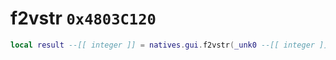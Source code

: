 # f2vstr `0x4803C120`

```lua
local result --[[ integer ]] = natives.gui.f2vstr(_unk0 --[[ integer ]])
```